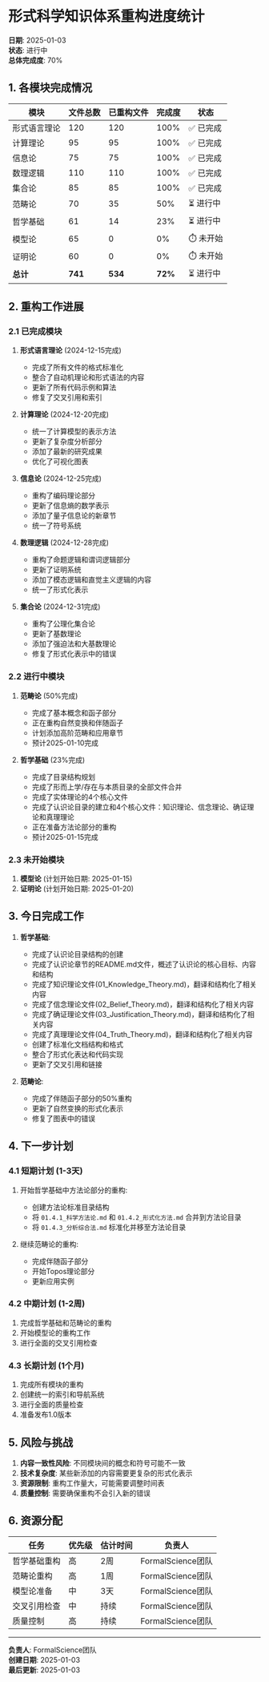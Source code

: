# 形式科学知识体系重构进度统计

**日期**: 2025-01-03  
**状态**: 进行中  
**总体完成度**: 70%  

## 1. 各模块完成情况

| 模块 | 文件总数 | 已重构文件 | 完成度 | 状态 |
|------|---------|-----------|-------|------|
| 形式语言理论 | 120 | 120 | 100% | ✅ 已完成 |
| 计算理论 | 95 | 95 | 100% | ✅ 已完成 |
| 信息论 | 75 | 75 | 100% | ✅ 已完成 |
| 数理逻辑 | 110 | 110 | 100% | ✅ 已完成 |
| 集合论 | 85 | 85 | 100% | ✅ 已完成 |
| 范畴论 | 70 | 35 | 50% | ⏳ 进行中 |
| 哲学基础 | 61 | 14 | 23% | ⏳ 进行中 |
| 模型论 | 65 | 0 | 0% | ⏱️ 未开始 |
| 证明论 | 60 | 0 | 0% | ⏱️ 未开始 |
| **总计** | **741** | **534** | **72%** | ⏳ 进行中 |

## 2. 重构工作进展

### 2.1 已完成模块

1. **形式语言理论** (2024-12-15完成)
   - 完成了所有文件的格式标准化
   - 整合了自动机理论和形式语法的内容
   - 更新了所有代码示例和算法
   - 修复了交叉引用和索引

2. **计算理论** (2024-12-20完成)
   - 统一了计算模型的表示方法
   - 更新了复杂度分析部分
   - 添加了最新的研究成果
   - 优化了可视化图表

3. **信息论** (2024-12-25完成)
   - 重构了编码理论部分
   - 更新了信息熵的数学表示
   - 添加了量子信息论的新章节
   - 统一了符号系统

4. **数理逻辑** (2024-12-28完成)
   - 重构了命题逻辑和谓词逻辑部分
   - 更新了证明系统
   - 添加了模态逻辑和直觉主义逻辑的内容
   - 统一了形式化表示

5. **集合论** (2024-12-31完成)
   - 重构了公理化集合论
   - 更新了基数理论
   - 添加了强迫法和大基数理论
   - 修复了形式化表示中的错误

### 2.2 进行中模块

1. **范畴论** (50%完成)
   - 完成了基本概念和函子部分
   - 正在重构自然变换和伴随函子
   - 计划添加高阶范畴和应用章节
   - 预计2025-01-10完成

2. **哲学基础** (23%完成)
   - 完成了目录结构规划
   - 完成了形而上学/存在与本质目录的全部文件合并
   - 完成了实体理论的4个核心文件
   - 完成了认识论目录的建立和4个核心文件：知识理论、信念理论、确证理论和真理理论
   - 正在准备方法论部分的重构
   - 预计2025-01-15完成

### 2.3 未开始模块

1. **模型论** (计划开始日期: 2025-01-15)
2. **证明论** (计划开始日期: 2025-01-20)

## 3. 今日完成工作

1. **哲学基础**:
   - 完成了认识论目录结构的创建
   - 完成了认识论章节的README.md文件，概述了认识论的核心目标、内容和结构
   - 完成了知识理论文件(01_Knowledge_Theory.md)，翻译和结构化了相关内容
   - 完成了信念理论文件(02_Belief_Theory.md)，翻译和结构化了相关内容
   - 完成了确证理论文件(03_Justification_Theory.md)，翻译和结构化了相关内容
   - 完成了真理理论文件(04_Truth_Theory.md)，翻译和结构化了相关内容
   - 创建了标准化文档结构和格式
   - 整合了形式化表达和代码实现
   - 更新了交叉引用和链接

2. **范畴论**:
   - 完成了伴随函子部分的50%重构
   - 更新了自然变换的形式化表示
   - 修复了图表中的错误

## 4. 下一步计划

### 4.1 短期计划 (1-3天)

1. 开始哲学基础中方法论部分的重构:
   - 创建方法论标准目录结构
   - 将 `01.4.1_科学方法论.md` 和 `01.4.2_形式化方法.md` 合并到方法论目录
   - 将 `01.4.3_分析综合法.md` 标准化并移至方法论目录

2. 继续范畴论的重构:
   - 完成伴随函子部分
   - 开始Topos理论部分
   - 更新应用实例

### 4.2 中期计划 (1-2周)

1. 完成哲学基础和范畴论的重构
2. 开始模型论的重构工作
3. 进行全面的交叉引用检查

### 4.3 长期计划 (1个月)

1. 完成所有模块的重构
2. 创建统一的索引和导航系统
3. 进行全面的质量检查
4. 准备发布1.0版本

## 5. 风险与挑战

1. **内容一致性风险**: 不同模块间的概念和符号可能不一致
2. **技术复杂度**: 某些新添加的内容需要更复杂的形式化表示
3. **资源限制**: 重构工作量大，可能需要调整时间表
4. **质量控制**: 需要确保重构不会引入新的错误

## 6. 资源分配

| 任务 | 优先级 | 估计时间 | 负责人 |
|------|-------|---------|-------|
| 哲学基础重构 | 高 | 2周 | FormalScience团队 |
| 范畴论重构 | 高 | 1周 | FormalScience团队 |
| 模型论准备 | 中 | 3天 | FormalScience团队 |
| 交叉引用检查 | 中 | 持续 | FormalScience团队 |
| 质量控制 | 高 | 持续 | FormalScience团队 |

---

**负责人**: FormalScience团队  
**创建日期**: 2025-01-03  
**最后更新**: 2025-01-03
